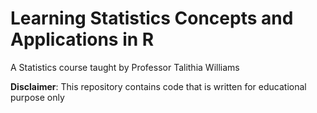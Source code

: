 # Learning Statistics Concepts and Applications in R

A Statistics course taught by Professor Talithia Williams

**Disclaimer**: This repository contains code that is written for educational purpose only